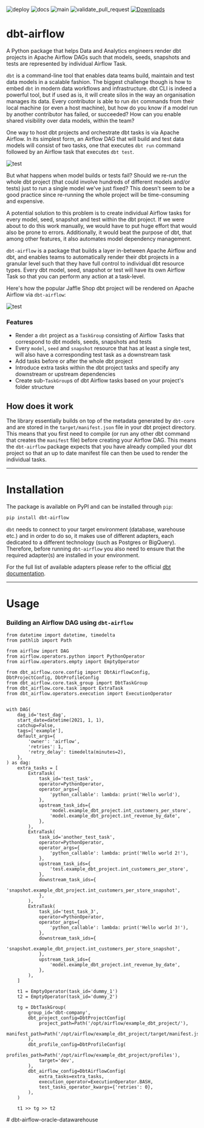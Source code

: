 
![deploy](https://github.com/gmyrianthous/dbt-airflow/actions/workflows/deploy.yml/badge.svg?branch=main)
![docs](https://github.com/gmyrianthous/dbt-airflow/actions/workflows/docs.yml/badge.svg?branch=main)
![main](https://github.com/gmyrianthous/dbt-airflow/actions/workflows/main.yml/badge.svg?branch=main)
![validate_pull_request](https://github.com/gmyrianthous/dbt-airflow/actions/workflows/validate_pull_request.yml/badge.svg?branch=main)
[![Downloads](https://static.pepy.tech/badge/dbt-airflow)](https://pepy.tech/project/dbt-airflow)

# dbt-airflow
A Python package that helps Data and Analytics engineers render dbt projects in Apache Airflow DAGs such that
models, seeds, snapshots and tests are represented by individual Airflow Task.

`dbt` is a command-line tool that enables data teams build, maintain and test data models in a scalable fashion. The 
biggest challenge though is how to embed `dbt` in modern data workflows and infrastructure. dbt CLI is indeed a powerful
tool, but if used as is, it will create silos in the way an organisation manages its data. Every contributor is able to 
run `dbt` commands from their local machine (or even a host machine), but how do you know if a model run by another 
contributor has failed, or succeeded? How can you enable shared visibility over data models, within the team? 

One way to host dbt projects and orchestrate dbt tasks is via Apache Airflow. In its simplest form, an Airflow DAG
that will build and test data models will consist of two tasks, one that executes `dbt run` command followed by an 
Airflow task that executes `dbt test`. 

<img style="display: block; margin: 0 auto" src="docs/blob/dbt_run_test_dag.png" alt="test">

But what happens when model builds or tests fail? Should we re-run the whole dbt project (that could involve hundreds of 
different models and/or tests) just to run a single model we've just fixed? This doesn't seem to be a good practice 
since re-running the whole project  will be time-consuming and expensive. 

A potential solution to this problem is to create individual Airflow tasks for every model, seed, snapshot and test
within the dbt project. If we were about to do this work manually, we would have to put huge effort that would also be 
prone to errors. Additionally, it would beat  the purpose of dbt, that among other features, it also automates model 
dependency management.

`dbt-airflow` is a package that builds a layer in-between Apache Airflow and dbt, and enables teams to automatically
render their dbt projects in a granular level such that they have full control to individual dbt resource types. Every
dbt model, seed, snapshot or test will have its own Airflow Task so that you can perform any action at a task-level. 

Here's how the popular Jaffle Shop dbt project will be rendered on Apache Airflow via `dbt-airflow`:

<img style="display: block; margin: 0 auto" src="docs/blob/dbt_jaffle_shop_dag.png" alt="test">


### Features
- Render a `dbt` project as a `TaskGroup` consisting of Airflow Tasks that correspond to dbt models, seeds, snapshots
and tests
- Every `model`, `seed` and `snapshot` resource that has at least a single test, will also have a corresponding
test task as a downstream task
- Add tasks before or after the whole dbt project
- Introduce extra tasks within the dbt project tasks and specify any downstream or upstream dependencies
- Create sub-`TaskGroup`s of dbt Airflow tasks based on your project's folder structure 

## How does it work
The library essentially builds on top of the metadata generated by `dbt-core` and are stored in 
the `target/manifest.json` file in your dbt project directory. This means that you first need to compile (or run 
any other dbt command that creates the `manifest` file) before creating your Airflow DAG. This means the `dbt-airflow` 
package expects that you have already compiled your dbt project so that an up to date manifest file can then be used
to render the individual tasks.

---

# Installation

The package is available on PyPI and can be installed through `pip`:
```bash
pip install dbt-airflow
```

`dbt` needs to connect to your target environment (database, warehouse etc.) and in order to do so, it makes use of 
different adapters, each dedicated to a different technology (such as Postgres or BigQuery). Therefore, before running
`dbt-airflow` you also need to ensure that the required adapter(s) are installed in your environment. 

For the full list of available adapters please refer to the official 
[dbt documentation](https://docs.getdbt.com/docs/available-adapters). 

---
# Usage



### Building an Airflow DAG using `dbt-airflow`

```python3
from datetime import datetime, timedelta
from pathlib import Path

from airflow import DAG
from airflow.operators.python import PythonOperator
from airflow.operators.empty import EmptyOperator

from dbt_airflow.core.config import DbtAirflowConfig, DbtProjectConfig, DbtProfileConfig
from dbt_airflow.core.task_group import DbtTaskGroup
from dbt_airflow.core.task import ExtraTask
from dbt_airflow.operators.execution import ExecutionOperator


with DAG(
    dag_id='test_dag',
    start_date=datetime(2021, 1, 1),
    catchup=False,
    tags=['example'],
    default_args={
        'owner': 'airflow',
        'retries': 1,
        'retry_delay': timedelta(minutes=2),
    },
) as dag:
    extra_tasks = [
        ExtraTask(
            task_id='test_task',
            operator=PythonOperator,
            operator_args={
                'python_callable': lambda: print('Hello world'),
            },
            upstream_task_ids={
                'model.example_dbt_project.int_customers_per_store',
                'model.example_dbt_project.int_revenue_by_date',
            },
        ),
        ExtraTask(
            task_id='another_test_task',
            operator=PythonOperator,
            operator_args={
                'python_callable': lambda: print('Hello world 2!'),
            },
            upstream_task_ids={
                'test.example_dbt_project.int_customers_per_store',
            },
            downstream_task_ids={
                'snapshot.example_dbt_project.int_customers_per_store_snapshot',
            },
        ),
        ExtraTask(
            task_id='test_task_3',
            operator=PythonOperator,
            operator_args={
                'python_callable': lambda: print('Hello world 3!'),
            },
            downstream_task_ids={
                'snapshot.example_dbt_project.int_customers_per_store_snapshot',
            },
            upstream_task_ids={
                'model.example_dbt_project.int_revenue_by_date',
            },
        ),
    ]

    t1 = EmptyOperator(task_id='dummy_1')
    t2 = EmptyOperator(task_id='dummy_2')

    tg = DbtTaskGroup(
        group_id='dbt-company',
        dbt_project_config=DbtProjectConfig(
            project_path=Path('/opt/airflow/example_dbt_project/'),
            manifest_path=Path('/opt/airflow/example_dbt_project/target/manifest.json'),
        ),
        dbt_profile_config=DbtProfileConfig(
            profiles_path=Path('/opt/airflow/example_dbt_project/profiles'),
            target='dev',
        ),
        dbt_airflow_config=DbtAirflowConfig(
            extra_tasks=extra_tasks,
            execution_operator=ExecutionOperator.BASH,
            test_tasks_operator_kwargs={'retries': 0},
        ),
    )

    t1 >> tg >> t2

```
#   d b t - a i r f l o w - o r a c l e - d a t a w a r e h o u s e 
 
 